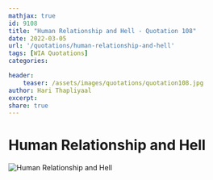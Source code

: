 ```yaml
---
mathjax: true
id: 9108
title: "Human Relationship and Hell - Quotation 108"
date: 2022-03-05
url: '/quotations/human-relationship-and-hell'
tags: [WIA Quotations] 
categories: 

header:
    teaser: /assets/images/quotations/quotation108.jpg
author: Hari Thapliyaal 
excerpt:
share: true 
---
```


# Human Relationship and Hell

![Human Relationship and Hell](/assets/images/quotations/quotation108.jpg)
